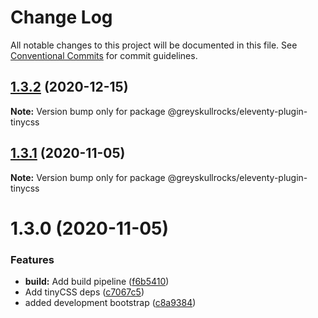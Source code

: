 # Change Log

All notable changes to this project will be documented in this file.
See [Conventional Commits](https://conventionalcommits.org) for commit guidelines.

## [1.3.2](https://github.com/greyskullrocks/eleventy-plugins/compare/@greyskullrocks/eleventy-plugin-tinycss@1.3.1...@greyskullrocks/eleventy-plugin-tinycss@1.3.2) (2020-12-15)

**Note:** Version bump only for package @greyskullrocks/eleventy-plugin-tinycss

## [1.3.1](https://github.com/greyskullrocks/eleventy-plugins/compare/@greyskullrocks/eleventy-plugin-tinycss@1.3.0...@greyskullrocks/eleventy-plugin-tinycss@1.3.1) (2020-11-05)

**Note:** Version bump only for package @greyskullrocks/eleventy-plugin-tinycss

# 1.3.0 (2020-11-05)

### Features

- **build:** Add build pipeline ([f6b5410](https://github.com/greyskullrocks/eleventy-plugins/commit/f6b54105b2758056b054947bf6f3613aa83234d9))
- Add tinyCSS deps ([c7067c5](https://github.com/greyskullrocks/eleventy-plugins/commit/c7067c50c3747513603c2078c16c74954b2717a5))
- added development bootstrap ([c8a9384](https://github.com/greyskullrocks/eleventy-plugins/commit/c8a9384a5ccdae3f316ae6ef7095bb1b52cfe870))
